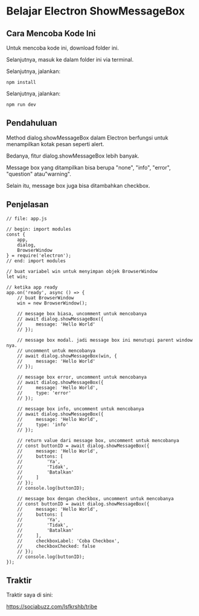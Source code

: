 # Belajar Electron ShowMessageBox

## Cara Mencoba Kode Ini

Untuk mencoba kode ini, download folder ini.

Selanjutnya, masuk ke dalam folder ini via terminal.

Selanjutnya, jalankan:

```
npm install
```

 Selanjutnya, jalankan:

```
npm run dev
```

## Pendahuluan

Method dialog.showMessageBox dalam Electron berfungsi untuk menampilkan kotak pesan seperti alert.

Bedanya, fitur dialog.showMessageBox lebih banyak.

Message box yang ditampilkan bisa berupa "none", "info", "error", "question" atau"warning".

Selain itu, message box juga bisa ditambahkan checkbox.

## Penjelasan

```
// file: app.js

// begin: import modules
const {
    app,
    dialog,
    BrowserWindow
} = require('electron');
// end: import modules

// buat variabel win untuk menyimpan objek BrowserWindow
let win;

// ketika app ready
app.on('ready', async () => {
	// buat BrowserWindow
    win = new BrowserWindow();

	// message box biasa, uncomment untuk mencobanya
    // await dialog.showMessageBox({
    //     message: 'Hello World'
    // });

	// message box modal. jadi message box ini menutupi parent window nya.
	// uncomment untuk mencobanya
    // await dialog.showMessageBox(win, {
    //     message: 'Hello World'
    // });

	// message box error, uncomment untuk mencobanya
    // await dialog.showMessageBox({
    //     message: 'Hello World',
    //     type: 'error'
    // });

	// message box info, uncomment untuk mencobanya
    // await dialog.showMessageBox({
    //     message: 'Hello World',
    //     type: 'info'
    // });

	// return value dari message box, uncomment untuk mencobanya
    // const buttonID = await dialog.showMessageBox({
    //     message: 'Hello World',
    //     buttons: [
    //         'Ya',
    //         'Tidak',
    //         'Batalkan'
    //     ]
    // });
    // console.log(buttonID);

	// message box dengan checkbox, uncomment untuk mencobanya
    // const buttonID = await dialog.showMessageBox({
    //     message: 'Hello World',
    //     buttons: [
    //         'Ya',
    //         'Tidak',
    //         'Batalkan'
    //     ],
    //     checkboxLabel: 'Coba Checkbox',
    //     checkboxChecked: false
    // });
    // console.log(buttonID);
});
```

## Traktir

Traktir saya di sini:

https://sociabuzz.com/lsfkrshb/tribe
